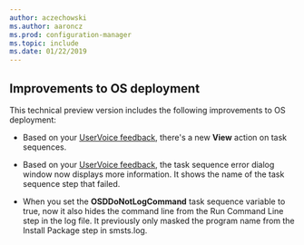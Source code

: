 ```yaml
---
author: aczechowski
ms.author: aaroncz
ms.prod: configuration-manager
ms.topic: include
ms.date: 01/22/2019
---
```


## <a name="bkmk_osd"></a> Improvements to OS deployment
<!--3633146,3641475,3654172-->

This technical preview version includes the following improvements to OS deployment:

- Based on your [UserVoice feedback](https://configurationmanager.uservoice.com/forums/300492-ideas/suggestions/20361052-task-sequence-view-only-option), there's a new **View** action on task sequences. <!--3633146-->  

- Based on your [UserVoice feedback](https://configurationmanager.uservoice.com/forums/300492-ideas/suggestions/13880781-task-sequence-error-dialog-box-needs-to-show-step), the task sequence error dialog window now displays more information. It shows the name of the task sequence step that failed. <!--3641475-->  

- When you set the **OSDDoNotLogCommand** task sequence variable to true, now it also hides the command line from the Run Command Line step in the log file. It previously only masked the program name from the Install Package step in smsts.log.<!--3654172-->  

